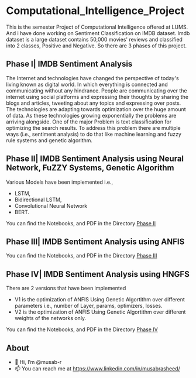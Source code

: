 # Computational_Intelligence_Project

This is the semester Project of Computational Intelligence offered at LUMS. And i have done working on Sentiment Classification on IMDB dataset. Imdb dataset is a large dataset contains 50,000 movies' reviews and classified into 2 classes, Positive and Negative. So there are 3 phases of this project.

## Phase I| IMDB Sentiment Analysis

The Internet and technologies have changed the perspective of today's living known as digital world. In which everything is connected and communicating without any hindrance. People are communicating over the internet using social platforms and expressing their thoughts by sharing the blogs and articles, tweeting about any topics and expressing over posts. The technologies are adapting towards optimization over the huge amount of data. As these technologies growing exponentially the problems are arriving alongside. One of the major Problem is text classification for optimizing the search results. To address this problem there are multiple ways (i.e., sentiment analysis) to do that like machine learning and fuzzy rule systems and genetic algorithm. 

## Phase II| IMDB Sentiment Analysis using Neural Network, FuZZY Systems, Genetic Algorithm
Various Models have been implemented i.e., 
* LSTM, 
* Bidirectional LSTM, 
* Convolutional Neural Network 
* BERT. 

You can find the Notebooks, and PDF in the Directory [Phase II](https://github.com/musab-r/Computational_Intelligence_Project/tree/main/Phase%202%20NN%2C%20FS%2C%20GA)

## Phase III| IMDB Sentiment Analysis using ANFIS

You can find the Notebooks, and PDF in the Directory [Phase III](https://github.com/musab-r/Computational_Intelligence_Project/tree/main/Phase%203%20ANFIS)

## Phase IV| IMDB Sentiment Analysis using HNGFS 
There are 2 versions that have been implemented
* V1 is the optimization of ANFIS Using Genetic Algortithm over different parameters i.e., number of Layer, params, optimizers, losses.
* V2 is the optimization of ANFIS Using Genetic Algortithm over different weights of the networks only.

You can find the Notebooks, and PDF in the Directory [Phase IV](https://github.com/musab-r/Computational_Intelligence_Project/tree/main/Phase%204%20HNGFS)


## About
- 👋 Hi, I’m @musab-r
- 📫 You can reach me at https://www.linkedin.com/in/musabrasheed/ 
